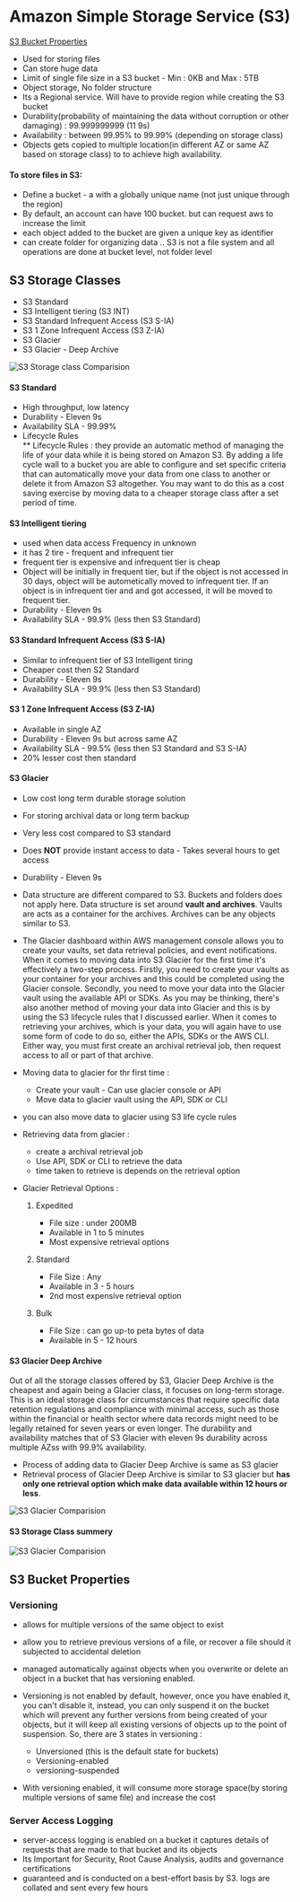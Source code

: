 # Amazon Simple Storage Service (S3)

[S3 Bucket Properties](#s3-bucket-properties)

* Used for storing files
* Can store huge data
* Limit of single file size in a S3 bucket - Min : 0KB and Max : 5TB
* Object storage, No folder structure
* Its a Regional service. Will have to provide region while creating the S3 bucket
* Durability(probability of maintaining the data without corruption or other damaging) : 99.999999999 (11 9s)
* Availability : between 99.95% to 99.99% (depending on storage class)
* Objects gets copied to multiple location(in different AZ or same AZ based on storage class) to to achieve high availability.

#### To store files in S3:

* Define a bucket - a with a globally unique name (not just unique through the region)
* By default, an account can have 100 bucket. but can request aws to increase the limit
* each object added to the bucket are given a unique key as identifier
* can create folder for organizing data .. S3 is not a file system and all operations are done at bucket level, not folder level

## S3 Storage Classes
 * S3 Standard
 * S3 Intelligent tiering (S3 INT)
 * S3 Standard Infrequent Access (S3 S-IA)
 * S3 1 Zone Infrequent Access (S3 Z-IA)
 * S3 Glacier
 * S3 Glacier - Deep Archive
 
 ![S3 Storage class Comparision](/images/aws/s3/storage_classes.PNG?raw=true)
 
 
#### S3 Standard
 
 * High throughput, low latency
 * Durability - Eleven 9s
 * Availability SLA - 99.99%
 * Lifecycle Rules  
 ** Lifecycle Rules : they provide an automatic method of managing the life of your data while it is being stored on Amazon S3. By adding a life cycle wall to a bucket you are able to configure and set specific criteria that can automatically move your data from one class to another or delete it from Amazon S3 altogether. You may want to do this as a cost saving exercise by moving data to a cheaper storage class after a set period of time.
 
#### S3 Intelligent tiering
 
 * used when data access Frequency in unknown
 * it has 2 tire - frequent and infrequent tier
 * frequent tier  is expensive and infrequent tier is cheap
 * Object will be initially in frequent tier, but if the object is not accessed in 30 days, object will be autometically moved to infrequent tier.
 If an object is in infrequent tier and and got accessed, it will be moved to frequent tier.
 * Durability - Eleven 9s
 * Availability SLA - 99.9% (less then S3 Standard)
 
#### S3 Standard Infrequent Access (S3 S-IA)

* Similar to infrequent tier of S3 Intelligent tiring
* Cheaper cost then S2 Standard
* Durability - Eleven 9s
* Availability SLA - 99.9% (less then S3 Standard)
 
#### S3 1 Zone Infrequent Access (S3 Z-IA)
 
* Available in single AZ
* Durability - Eleven 9s but across same AZ
* Availability SLA - 99.5% (less then S3 Standard and S3 S-IA)
* 20% lesser cost then standard

#### S3 Glacier

* Low cost long term durable storage solution
* For storing archival data or long term backup
* Very less cost compared to S3 standard
* Does **NOT** provide instant access to data - Takes several hours to get access
* Durability - Eleven 9s
* Data structure are different compared to S3. Buckets and folders does not apply here.
Data structure is set around **vault and archives**. Vaults are acts as a container for the archives.
Archives can be any objects similar to S3.
* The Glacier dashboard within AWS management console allows you to create your vaults, set data retrieval policies, and event notifications. When it comes to moving data into S3 Glacier for the first time it's effectively a two-step process. Firstly, you need to create your vaults as your container for your archives and this could be completed using the Glacier console. Secondly, you need to move your data into the Glacier vault using the available API or SDKs. As you may be thinking, there's also another method of moving your data into Glacier and this is by using the S3 lifecycle rules that I discussed earlier. When it comes to retrieving your archives, which is your data, you will again have to use some form of code to do so, either the APIs, SDKs or the AWS CLI. Either way, you must first create an archival retrieval job, then request access to all or part of that archive.
* Moving data to glacier for thr first time :
  
  * Create your vault - Can use glacier console or API
  * Move data to glacier vault using the API, SDK or CLI
* you can also move data to glacier using S3 life cycle rules

* Retrieving data from glacier :

  * create a archival retrieval job
  * Use API, SDK or CLI to retrieve the data
  * time taken to retrieve is depends on the retrieval option
  
  
* Glacier Retrieval Options :
 
   1. Expedited
     
      * File size : under 200MB
      * Available in 1 to 5 minutes
      * Most expensive retrieval options
   
   2. Standard
   
      * File Size : Any
      * Available in 3 - 5 hours
      * 2nd most expensive retrieval option
      
   3. Bulk
   
      * File Size : can go up-to peta bytes of data
      * Available in 5 - 12 hours
      
      
#### S3 Glacier Deep Archive

Out of all the storage classes offered by S3, Glacier Deep Archive is the cheapest and again being a Glacier class, it focuses on long-term storage. This is an ideal storage class for circumstances that require specific data retention regulations and compliance with minimal access, such as those within the financial or health sector where data records might need to be legally retained for seven years or even longer. The durability and availability matches that of S3 Glacier with eleven 9s durability across multiple AZss with 99.9% availability.

* Process of adding data to Glacier Deep Archive is same as S3 glacier
* Retrieval process of Glacier Deep Archive is similar to S3 glacier but **has only one retrieval option which make data available within 12 hours or less**. 

![S3 Glacier Comparision](/images/aws/s3/s3_glacier.PNG?raw=true)

#### S3 Storage Class summery

![S3 Glacier Comparision](/images/aws/s3/s3_summery.PNG?raw=true)

## S3 Bucket Properties

### Versioning

* allows for multiple versions of the same object to exist
* allow you to retrieve previous versions of a file, or recover a file should it subjected to accidental deletion
* managed automatically against objects when you overwrite or delete an object in a bucket that has versioning enabled.
* Versioning is not enabled by default, however, once you have enabled it, you can't disable it, instead, you can only suspend it on the bucket which will prevent any further versions from being created of your objects, but it will keep all existing versions of objects up to the point of suspension. So, there are 3 states in versioning :

   * Unversioned (this is the default state for buckets)
   * Versioning-enabled
   * versioning-suspended

* With versioning enabled, it will consume more storage space(by storing multiple versions of same file) and increase the cost

### Server Access Logging

* server-access logging is enabled on a bucket it captures details of requests that are made to that bucket and its objects
* Its Important for Security, Root Cause Analysis, audits and governance certifications
* guaranteed and is conducted on a best-effort basis by S3. logs are collated and sent every few hours
